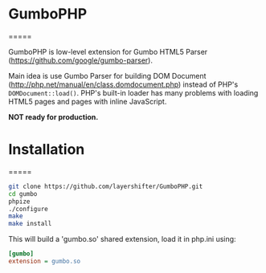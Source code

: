 # GumboPHP
=====

GumboPHP is low-level extension for Gumbo HTML5 Parser (https://github.com/google/gumbo-parser).

Main idea is use Gumbo Parser for building DOM Document (http://php.net/manual/en/class.domdocument.php) instead of PHP's `DOMDocument::load()`. PHP's built-in loader has many problems with loading HTML5 pages and pages with inline JavaScript.

__NOT ready for production.__

# Installation
=====

```bash
git clone https://github.com/layershifter/GumboPHP.git
cd gumbo
phpize
./configure
make
make install
```

This will build a 'gumbo.so' shared extension, load it in php.ini using:

```ini
[gumbo]
extension = gumbo.so
```
